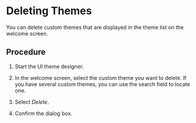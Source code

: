 <!-- loio0729728792c54349b1db1e6f354a8e72 -->

# Deleting Themes

You can delete custom themes that are displayed in the theme list on the welcome screen.



## Procedure

1.  Start the UI theme designer.

2.  In the welcome screen, select the custom theme you want to delete. If you have several custom themes, you can use the search field to locate one.

3.  Select *Delete*.

4.  Confirm the dialog box.


